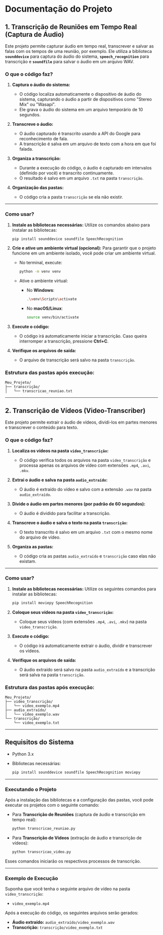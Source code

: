 # Documentação do Projeto

## **1. Transcrição de Reuniões em Tempo Real (Captura de Áudio)**

Este projeto permite capturar áudio em tempo real, transcrever e salvar as falas com os tempos de uma reunião, por exemplo. Ele utiliza a biblioteca **`sounddevice`** para captura do áudio do sistema, **`speech_recognition`** para transcrição e **`soundfile`** para salvar o áudio em um arquivo WAV.

### **O que o código faz?**

1. **Captura o áudio do sistema:**

   - O código localiza automaticamente o dispositivo de áudio do sistema, capturando o áudio a partir de dispositivos como "Stereo Mix" ou "Wasapi".
   - Ele grava o áudio do sistema em um arquivo temporário de 10 segundos.

2. **Transcreve o áudio:**

   - O áudio capturado é transcrito usando a API do Google para reconhecimento de fala.
   - A transcrição é salva em um arquivo de texto com a hora em que foi falada.

3. **Organiza a transcrição:**

   - Durante a execução do código, o áudio é capturado em intervalos (definido por você) e transcrito continuamente.
   - O resultado é salvo em um arquivo `.txt` na pasta `transcrição`.

4. **Organização das pastas:**
   - O código cria a pasta `transcrição` se ela não existir.

---

### **Como usar?**

1. **Instale as bibliotecas necessárias:**
   Utilize os comandos abaixo para instalar as bibliotecas:

   ```bash
   pip install sounddevice soundfile SpeechRecognition
   ```

2. **Crie e ative um ambiente virtual (opcional):**
   Para garantir que o projeto funcione em um ambiente isolado, você pode criar um ambiente virtual.

   - No terminal, execute:

     ```bash
     python -m venv venv
     ```

   - Ative o ambiente virtual:

     - No **Windows**:

       ```bash
       .\venv\Scripts\activate
       ```

     - No **macOS/Linux**:

       ```bash
       source venv/bin/activate
       ```

3. **Execute o código:**

   - O código irá automaticamente iniciar a transcrição. Caso queira interromper a transcrição, pressione **Ctrl+C**.

4. **Verifique os arquivos de saída:**
   - O arquivo de transcrição será salvo na pasta `transcrição`.

### **Estrutura das pastas após execução:**

```
Meu_Projeto/
├── transcrição/
│   └── transcricao_reuniao.txt
```

---

## **2. Transcrição de Vídeos (Video-Transcriber)**

Este projeto permite extrair o áudio de vídeos, dividi-los em partes menores e transcrever o conteúdo para texto.

### **O que o código faz?**

1. **Localiza os vídeos na pasta `video_transcrição`:**

   - O código verifica todos os arquivos na pasta `video_transcrição` e processa apenas os arquivos de vídeo com extensões `.mp4`, `.avi`, `.mkv`.

2. **Extrai o áudio e salva na pasta `audio_extraído`:**

   - O áudio é extraído do vídeo e salvo com a extensão `.wav` na pasta `audio_extraído`.

3. **Divide o áudio em partes menores (por padrão de 60 segundos):**

   - O áudio é dividido para facilitar a transcrição.

4. **Transcreve o áudio e salva o texto na pasta `transcrição`:**

   - O texto transcrito é salvo em um arquivo `.txt` com o mesmo nome do arquivo de vídeo.

5. **Organiza as pastas:**
   - O código cria as pastas `audio_extraído` e `transcrição` caso elas não existam.

---

### **Como usar?**

1. **Instale as bibliotecas necessárias:**
   Utilize os seguintes comandos para instalar as bibliotecas:

   ```bash
   pip install moviepy SpeechRecognition
   ```

2. **Coloque seus vídeos na pasta `video_transcrição`:**

   - Coloque seus vídeos (com extensões `.mp4`, `.avi`, `.mkv`) na pasta `video_transcrição`.

3. **Execute o código:**

   - O código irá automaticamente extrair o áudio, dividir e transcrever os vídeos.

4. **Verifique os arquivos de saída:**
   - O áudio extraído será salvo na pasta `audio_extraído` e a transcrição será salva na pasta `transcrição`.

### **Estrutura das pastas após execução:**

```
Meu_Projeto/
├── video_transcrição/
│   └── video_exemplo.mp4
├── audio_extraído/
│   └── video_exemplo.wav
└── transcrição/
    └── video_exemplo.txt
```

---

## **Requisitos do Sistema**

- Python 3.x
- Bibliotecas necessárias:

  ```bash
  pip install sounddevice soundfile SpeechRecognition moviepy
  ```

---

### **Executando o Projeto**

Após a instalação das bibliotecas e a configuração das pastas, você pode executar os projetos com o seguinte comando:

- Para **Transcrição de Reuniões** (captura de áudio e transcrição em tempo real):

  ```bash
  python transcricao_reuniao.py
  ```

- Para **Transcrição de Vídeos** (extração de áudio e transcrição de vídeos):

  ```bash
  python transcricao_video.py
  ```

Esses comandos iniciarão os respectivos processos de transcrição.

---

### **Exemplo de Execução**

Suponha que você tenha o seguinte arquivo de vídeo na pasta `video_transcrição`:

- `video_exemplo.mp4`

Após a execução do código, os seguintes arquivos serão gerados:

- **Áudio extraído:** `audio_extraído/video_exemplo.wav`
- **Transcrição:** `transcrição/video_exemplo.txt`
